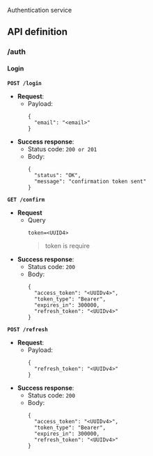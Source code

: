 Authentication service

## API definition
### /auth
#### Login
**`POST /login`**
* **Request**:
  * Payload:
    ```
    {
      "email": "<email>"
    }
    ```
* **Success response**:
  * Status code: `200 or 201`
  * Body:
    ```
    {
      "status": "OK",
      "message": "confirmation token sent"
    }
    ```

**`GET /confirm`**
* **Request**
  * Query
    ```
    token=<UUID4>
    ```
    > token is require
* **Success response**:
  * Status code: `200`
  * Body:
    ```
    {
      "access_token": "<UUIDv4>",
      "token_type": "Bearer",
      "expires_in": 300000,
      "refresh_token": "<UUIDv4>"
    }
    ```

**`POST /refresh`**
* **Request**:
  * Payload:
    ```
    {
      "refresh_token": "<UUIDv4>"
    }
    ```
* **Success response**:
  * Status code: `200`
  * Body:
    ```
    {
      "access_token": "<UUIDv4>",
      "token_type": "Bearer",
      "expires_in": 300000,
      "refresh_token": "<UUIDv4>"
    }
    ```
